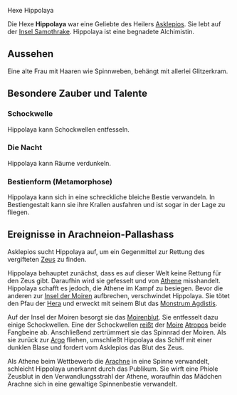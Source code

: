 Hexe Hippolaya

Die Hexe **Hippolaya** war eine Geliebte des Heilers [Asklepios](/asklepios/). Sie lebt auf der [Insel Samothrake](/samothrake/). Hippolaya ist eine begnadete Alchimistin.

## Aussehen

Eine alte Frau mit Haaren wie Spinnweben, behängt mit allerlei Glitzerkram.

## Besondere Zauber und Talente

### Schockwelle

Hippolaya kann Schockwellen entfesseln.

### Die Nacht

Hippolaya kann Räume verdunkeln.

### Bestienform (Metamorphose)

Hippolaya kann sich in eine schreckliche bleiche Bestie verwandeln. In Bestiengestalt kann sie ihre Krallen ausfahren und ist sogar in der Lage zu fliegen.

## Ereignisse in Arachneion-Pallashass

Asklepios sucht Hippolaya auf, um ein Gegenmittel zur Rettung des vergifteten [Zeus](/zeus/) zu finden.

Hippolaya behauptet zunächst, dass es auf dieser Welt keine Rettung für den Zeus gibt. Daraufhin wird sie gefesselt und von [Athene](/athene/) misshandelt. Hippolaya schafft es jedoch, die Athene im Kampf zu besiegen. Bevor die anderen zur [Insel der Moiren](/insel-der-moiren/) aufbrechen, verschwindet Hippolaya. Sie tötet den Pfau der [Hera](/hera/) und erweckt mit seinem Blut das [Monstrum Agdistis](/agdistis/).

Auf der Insel der Moiren besorgt sie das [Moirenblut](/moirenblut/). Sie entfesselt dazu einige Schockwellen. Eine der Schockwellen [reißt](/verstuemmelung-der-atropos/) der [Moire](/moiren/) [Atropos](/atropos/) beide Fangbeine ab. Anschließend zertrümmert sie das Spinnrad der Moiren. Als sie zurück zur [Argo](/argo/) fliehen, umschließt Hippolaya das Schiff mit einer dunklen Blase und fordert vom Asklepios das Blut des Zeus.

Als Athene beim Wettbewerb die [Arachne](/arachne/) in eine Spinne verwandelt, schleicht Hippolaya unerkannt durch das Publikum. Sie wirft eine Phiole Zeusblut in den Verwandlungsstrahl der Athene, woraufhin das Mädchen Arachne sich in eine gewaltige Spinnenbestie verwandelt. 
